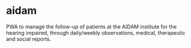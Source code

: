 # aidam
PWA to manage the follow-up of patients at the AIDAM institute for the hearing impaired, through daily/weekly observations, medical, therapeutic and social reports.
